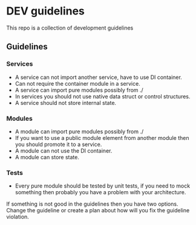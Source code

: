 # DEV guidelines
This repo is a collection of development guidelines

## Guidelines
### Services
  - A service can not import another service, have to use DI container.
  - Can not require the container module in a service.
  - A service can import pure modules possibly from ./
  - In services you should not use native data struct or control structures.
  - A service should not store internal state.

### Modules
  - A module can import pure modules possibly from ./  
  - If you want to use a public module element from another module then you should promote it to a service. 	  
  - A module can not use the DI container.
  - A module can store state.

### Tests
  - Every pure module should be tested by unit tests, if you need to mock something then probably you have a problem with your architecture.

If something is not good in the guidelines then you have two options. Change the guideline or create a plan about how will you fix the guideline violation.
	
